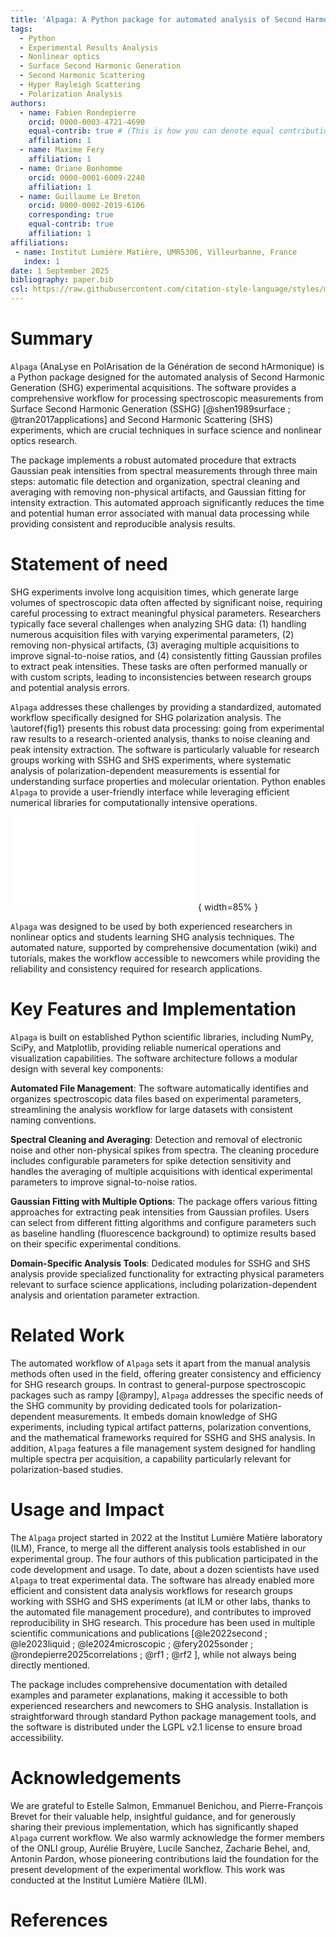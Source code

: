 ```yaml
---
title: 'Alpaga: A Python package for automated analysis of Second Harmonic Generation polarization experiments'
tags:
  - Python
  - Experimental Results Analysis 
  - Nonlinear optics
  - Surface Second Harmonic Generation
  - Second Harmonic Scattering
  - Hyper Rayleigh Scattering
  - Polarization Analysis
authors:
  - name: Fabien Rondepierre
    orcid: 0000-0003-4721-4690
    equal-contrib: true # (This is how you can denote equal contributions between multiple authors)
    affiliation: 1
  - name: Maxime Fery 
    affiliation: 1
  - name: Oriane Bonhomme
    orcid: 0000-0001-6009-2240
    affiliation: 1
  - name: Guillaume Le Breton
    orcid: 0000-0002-2019-6106
    corresponding: true
    equal-contrib: true
    affiliation: 1 
affiliations:
 - name: Institut Lumière Matière, UMR5306, Villeurbanne, France
   index: 1
date: 1 September 2025
bibliography: paper.bib
csl: https://raw.githubusercontent.com/citation-style-language/styles/master/ieee.csl
---
```


# Summary

`Alpaga` (AnaLyse en PolArisation de la Génération de second hArmonique) is a Python package designed for the automated analysis of Second Harmonic Generation (SHG) experimental acquisitions. The software provides a comprehensive workflow for processing spectroscopic measurements from Surface Second Harmonic Generation (SSHG) [@shen1989surface ; @tran2017applications] and Second Harmonic Scattering (SHS) experiments, which are crucial techniques in surface science and nonlinear optics research.

The package implements a robust automated procedure that extracts Gaussian peak intensities from spectral measurements through three main steps: automatic file detection and organization, spectral cleaning and averaging with  removing non-physical artifacts, and Gaussian fitting for intensity extraction. This automated approach significantly reduces the time and potential human error associated with manual data processing while providing consistent and reproducible analysis results.

# Statement of need

SHG experiments involve long acquisition times, which generate large volumes of spectroscopic data often affected by significant noise, requiring careful processing to extract meaningful physical parameters. Researchers typically face several challenges when analyzing SHG data: (1) handling numerous acquisition files with varying experimental parameters, (2) removing non-physical artifacts, (3) averaging multiple acquisitions to improve signal-to-noise ratios, and (4) consistently fitting Gaussian profiles to extract peak intensities. These tasks are often performed manually or with custom scripts, leading to inconsistencies between research groups and potential analysis errors.


`Alpaga` addresses these challenges by providing a standardized, automated workflow specifically designed for SHG polarization analysis. The \autoref{fig1} presents this robust data processing: going from experimental raw results to a research-oriented analysis, thanks to noise cleaning and peak intensity extraction. The software is particularly valuable for research groups working with SSHG and SHS experiments, where systematic analysis of polarization-dependent measurements is essential for understanding surface properties and molecular orientation. Python enables `Alpaga` to provide a user-friendly interface while leveraging efficient numerical libraries for computationally intensive operations.

![`Alpaga` goal: robustly extract from raw spectra meaningful information from **a)** Second Harmonic Generation experimental setups (here Second Harmonic Scattering). **b)** Sequence of second-harmonic signal processing steps. First, suppression of spurious peaks and averaging of multiple acquisitions performed with the `averaging_and_cleaning` function. Then,  noise estimation and correction across distinct processing regions using the `remove_noise` function. Eventually, extraction of the second-harmonic component followed by Gaussian fitting with the `fit_gauss` function. **c)** Fourier analysis of polarization-resolved SHS measurements using the analysis_`polarisation_SHS_V` function.\label{fig1}](fig1.pdf){ width=85% }

`Alpaga` was designed to be used by both experienced researchers in nonlinear optics and students learning SHG analysis techniques. The automated nature, supported by comprehensive documentation (wiki) and tutorials, makes the workflow accessible to newcomers while providing the reliability and consistency required for research applications.

# Key Features and Implementation

`Alpaga` is built on established Python scientific libraries, including NumPy, SciPy, and Matplotlib, providing reliable numerical operations and visualization capabilities. The software architecture follows a modular design with several key components:

**Automated File Management**: The software automatically identifies and organizes spectroscopic data files based on experimental parameters, streamlining the analysis workflow for large datasets with consistent naming conventions.

**Spectral Cleaning and Averaging**: Detection and removal of electronic noise and other non-physical spikes from spectra. The cleaning procedure includes configurable parameters for spike detection sensitivity and handles the averaging of multiple acquisitions with identical experimental parameters to improve signal-to-noise ratios.

**Gaussian Fitting with Multiple Options**: The package offers various fitting approaches for extracting peak intensities from Gaussian profiles. Users can select from different fitting algorithms and configure parameters such as baseline handling (fluorescence background) to optimize results based on their specific experimental conditions.

**Domain-Specific Analysis Tools**: Dedicated modules for SSHG and SHS analysis provide specialized functionality for extracting physical parameters relevant to surface science applications, including polarization-dependent analysis and orientation parameter extraction.

# Related Work
The automated workflow of `Alpaga` sets it apart from the manual analysis methods often used in the field, offering greater consistency and efficiency for SHG research groups.
In contrast to general-purpose spectroscopic packages such as rampy [@rampy], `Alpaga` addresses the specific needs of the SHG community by providing dedicated tools for polarization-dependent measurements.
It embeds domain knowledge of SHG experiments, including typical artifact patterns, polarization conventions, and the mathematical frameworks required for SSHG and SHS analysis.
In addition, `Alpaga` features a file management system designed for handling multiple spectra per acquisition, a capability particularly relevant for polarization-based studies.

# Usage and Impact
The `Alpaga` project started in 2022 at the Institut Lumière Matière laboratory (ILM), France, to merge all the different analysis tools established in our experimental group. The four authors of this publication participated in the code development and usage. 
To date, about a dozen scientists have used `Alpaga` to treat experimental data. 
The software has already enabled more efficient and consistent data analysis workflows for research groups working with SSHG and SHS experiments (at ILM or other labs, thanks to the automated file management procedure), and contributes to improved reproducibility in SHG research.
This procedure has been used in multiple scientific communications and publications [@le2022second ; @le2023liquid ; @le2024microscopic ; @fery2025sonder ; @rondepierre2025correlations ; @rf1 ; @rf2 ], while not always being directly mentioned. 

The package includes comprehensive documentation with detailed examples and parameter explanations, making it accessible to both experienced researchers and newcomers to SHG analysis. Installation is straightforward through standard Python package management tools, and the software is distributed under the LGPL v2.1 license to ensure broad accessibility.

# Acknowledgements
We are grateful to Estelle Salmon, Emmanuel Benichou, and Pierre-François Brevet for their valuable help, insightful guidance, and for generously sharing their previous implementation, which has significantly shaped `Alpaga` current workflow.
We also warmly acknowledge the former members of the ONLI group, Aurélie Bruyère, Lucile Sanchez, Zacharie Behel, and, Antonin Pardon, whose pioneering contributions laid the foundation for the present development of the experimental workflow.
This work was conducted at the Institut Lumière Matière (ILM).

# References

